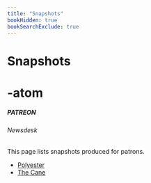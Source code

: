 ```yaml
---
title: "Snapshots"
bookHidden: true
bookSearchExclude: true
---
```


<div id="headerbox">
  <h1 class="title">Snapshots</h1>
  <h1 class="emoji" id="whirlybat">-atom</h1>
</div>

<h5 span class="tag gray"> PATREON </h5>
<h6 span class="sitetag">Newsdesk</h6>

This page lists snapshots produced for patrons.

- [Polyester](/newsdesk/patreon/snapshots/polyester)
- [The Cane](/newsdesk/patreon/snapshots/welts)

